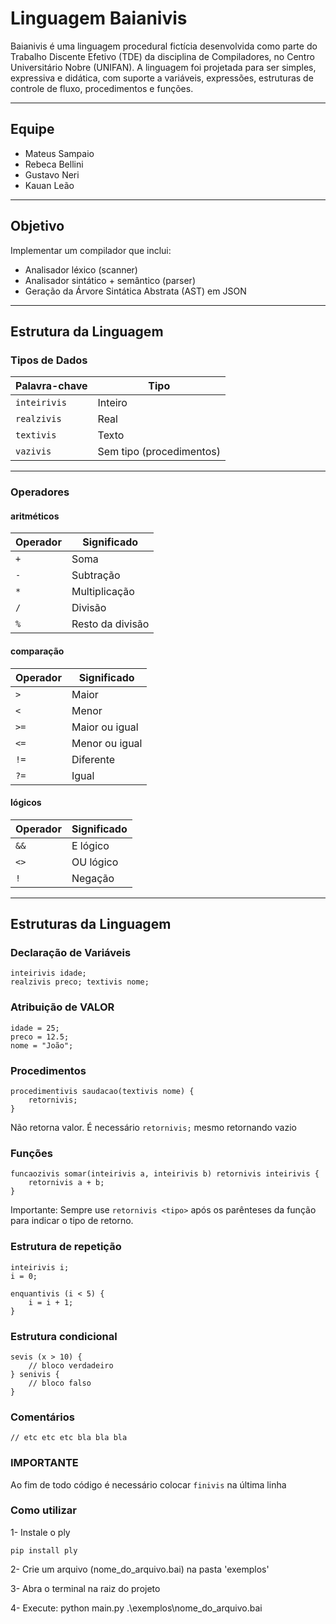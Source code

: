 # Linguagem Baianivis

Baianivis é uma linguagem procedural fictícia desenvolvida como parte do Trabalho Discente Efetivo (TDE) da disciplina de Compiladores, no Centro Universitário Nobre (UNIFAN). A linguagem foi projetada para ser simples, expressiva e didática, com suporte a variáveis, expressões, estruturas de controle de fluxo, procedimentos e funções.

---

## Equipe
- Mateus Sampaio  
- Rebeca Bellini  
- Gustavo Neri  
- Kauan Leão  

---

## Objetivo

Implementar um compilador que inclui:

- Analisador léxico (scanner)
- Analisador sintático + semântico (parser)
- Geração da Árvore Sintática Abstrata (AST) em JSON

---

## Estrutura da Linguagem

### Tipos de Dados

| Palavra-chave | Tipo                     |
| ------------- | ------------------------ |
| `inteirivis`  | Inteiro                  |
| `realzivis`   | Real                     |
| `textivis`    | Texto                    |
| `vazivis`     | Sem tipo (procedimentos) |

---

### Operadores

#### aritméticos

| Operador | Significado      |
| -------- | ---------------- |
| `+`      | Soma             |
| `-`      | Subtração        |
| `*`      | Multiplicação    |
| `/`      | Divisão          |
| `%`      | Resto da divisão |

#### comparação

| Operador | Significado    |
| -------- | -------------- |
| `>`      | Maior          |
| `<`      | Menor          |
| `>=`     | Maior ou igual |
| `<=`     | Menor ou igual |
| `!=`     | Diferente      |
| `?=`     | Igual          |

#### lógicos

| Operador | Significado |
| -------- | ----------- |
| `&&`     | E lógico    |
| `<>`     | OU lógico   |
| `!`      | Negação     |

---

## Estruturas da Linguagem

### Declaração de Variáveis
```
inteirivis idade;
realzivis preco; textivis nome;
```
### Atribuição de VALOR
```
idade = 25;
preco = 12.5;
nome = "João";
```
### Procedimentos
```
procedimentivis saudacao(textivis nome) {
    retornivis;
}
```
Não retorna valor. É necessário `retornivis;` mesmo retornando vazio

### Funções
```
funcaozivis somar(inteirivis a, inteirivis b) retornivis inteirivis {
    retornivis a + b;
}
```
Importante: Sempre use `retornivis <tipo>` após os parênteses da função para indicar o tipo de retorno.

### Estrutura de repetição
```
inteirivis i;
i = 0;

enquantivis (i < 5) {
    i = i + 1;
}
```

### Estrutura condicional
```
sevis (x > 10) {
    // bloco verdadeiro
} senivis {
    // bloco falso
}
```

### Comentários
```
// etc etc etc bla bla bla
```
### IMPORTANTE
Ao fim de todo código é necessário colocar `finivis` na última linha

### Como utilizar
1- Instale o ply
```
pip install ply
```
2- Crie um arquivo (nome_do_arquivo.bai) na pasta 'exemplos'

3- Abra o terminal na raiz do projeto

4- Execute: python main.py .\exemplos\nome_do_arquivo.bai